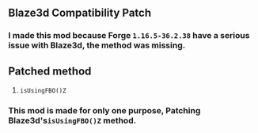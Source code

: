 ## Blaze3d Compatibility Patch

### I made this mod because Forge `1.16.5-36.2.38` have a serious issue with Blaze3d, the method was missing.

## Patched method
1. `isUsingFBO()Z`

### This mod is made for only one purpose, Patching Blaze3d's`isUsingFBO()Z` method.
